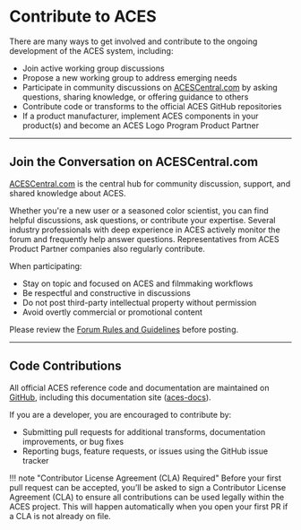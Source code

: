 <!-- SPDX-License-Identifier: CC-BY-4.0 -->
<!-- Copyright Contributors to the ACES Documentation -->


Contribute to ACES
==================

There are many ways to get involved and contribute to the ongoing development of the ACES system, including:

- Join active working group discussions
- Propose a new working group to address emerging needs
- Participate in community discussions on [ACESCentral.com](https://www.acescentral.com) by asking questions, sharing knowledge, or offering guidance to others
- Contribute code or transforms to the official ACES GitHub repositories
- If a product manufacturer, implement ACES components in your product(s) and become an ACES Logo Program Product Partner

--- 

## Join the Conversation on ACESCentral.com

[ACESCentral.com](https://www.acescentral.com) is the central hub for community discussion, support, and shared knowledge about ACES.

Whether you're a new user or a seasoned color scientist, you can find helpful discussions, ask questions, or contribute your expertise. Several industry professionals with deep experience in ACES actively monitor the forum and frequently help answer questions. Representatives from ACES Product Partner companies also regularly contribute.

When participating:

- Stay on topic and focused on ACES and filmmaking workflows
- Be respectful and constructive in discussions
- Do not post third-party intellectual property without permission
- Avoid overtly commercial or promotional content

Please review the [Forum Rules and Guidelines](https://community.acescentral.com/tos) before posting.

---

## Code Contributions

All official ACES reference code and documentation are maintained on [GitHub](https://github.com/ampas), including this documentation site ([aces-docs](https://github.com/ampas/aces-docs)).

If you are a developer, you are encouraged to contribute by:

- Submitting pull requests for additional transforms, documentation improvements, or bug fixes
- Reporting bugs, feature requests, or issues using the GitHub issue tracker

!!! note "Contributor License Agreement (CLA) Required"
    Before your first pull request can be accepted, you’ll be asked to sign a Contributor License Agreement (CLA) to ensure all contributions can be used legally within the ACES project. This will happen automatically when you open your first PR if a CLA is not already on file.